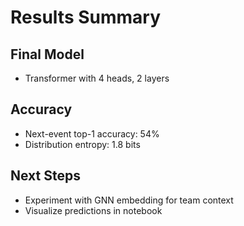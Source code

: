 # Results Summary

## Final Model
- Transformer with 4 heads, 2 layers

## Accuracy
- Next-event top-1 accuracy: 54%
- Distribution entropy: 1.8 bits

## Next Steps
- Experiment with GNN embedding for team context
- Visualize predictions in notebook
